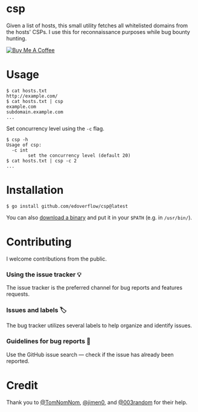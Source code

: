 # csp

Given a list of hosts, this small utility fetches all whitelisted domains from the hosts' CSPs. I use this for reconnaissance
purposes while bug bounty hunting.

<a href="https://www.buymeacoffee.com/edoverflow" target="_blank"><img src="https://www.buymeacoffee.com/assets/img/custom_images/orange_img.png" alt="Buy Me A Coffee" style="height: auto !important;width: auto !important;" ></a>

# Usage

```
$ cat hosts.txt
http://example.com/
$ cat hosts.txt | csp
example.com
subdomain.example.com
...
```

Set concurrency level using the `-c` flag.

```
$ csp -h
Usage of csp:
  -c int
    	set the concurrency level (default 20)
$ cat hosts.txt | csp -c 2
...
```

# Installation

```
$ go install github.com/edoverflow/csp@latest
```

You can also [download a binary](https://github.com/EdOverflow/csp/releases) and put it in your `$PATH` (e.g. in `/usr/bin/`).

# Contributing

I welcome contributions from the public.

### Using the issue tracker 💡

The issue tracker is the preferred channel for bug reports and features requests.

### Issues and labels 🏷

The bug tracker utilizes several labels to help organize and identify issues.

### Guidelines for bug reports 🐛

Use the GitHub issue search — check if the issue has already been reported.

# Credit

Thank you to [@TomNomNom](https://github.com/tomnomnom), [@jimen0](https://github.com/jimen0), and [@003random](https://github.com/003random) for their help.
